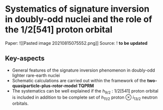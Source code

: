 # Systematics of signature inversion in doubly-odd nuclei and the role of the $1/2[541]$ proton orbital

Paper: ![[Pasted image 20210815075552.png]]
Source: ! **to be updated**

## Key-aspects

- General features of the signature inversion phenomenon in doubly-odd lighter rare-earth nuclei
- Schematic calculations are carried out within the framework of the **two-quasiparticle-plus-rotor-model TQPRM**
- The systematics can be well explained if the $h_{9/2}$ : $1/2[541]$ proton orbital is included in addition to be complete set of $h_{11/2}$ proton $\otimes$ $i_{13/2}$ neutron orbitals.